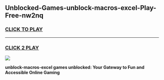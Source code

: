 
## Unblocked-Games-unblock-macros-excel-Play-Free-nw2nq
<h3>
<a href="https://premium76.site?title=unblock-macros-excel&ref=20M">CLICK TO PLAY</a></h3>
<hr>

<h3>
<a href="https://premium76.site?title=unblock-macros-excel&ref=20M">CLICK 2 PLAY</a>
  
</h3>

<a href="https://premium76.site?title=unblock-macros-excel&ref=19M"><img src="https://clearcache.store/games.png"></a>


**unblock-macros-excel games unblocked: Your Gateway to Fun and Accessible Online Gaming**
